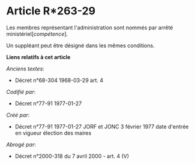 # Article R*263-29

Les membres représentant l'administration sont nommés par arrêté ministériel[*compétence*]. 

Un suppléant peut être désigné dans les mêmes conditions.

**Liens relatifs à cet article**

_Anciens textes_:

  - Décret n°68-304 1968-03-29 art. 4

_Codifié par_:

  - Décret n°77-91 1977-01-27

_Créé par_:

  - Décret n°77-91 1977-01-27 JORF et JONC 3 février 1977 date d'entrée en vigueur élection des maires

_Abrogé par_:

  - Décret n°2000-318 du 7 avril 2000 - art. 4 (V)
